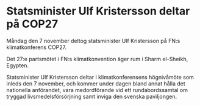 # Statsminister Ulf Kristersson deltar på COP27

Måndag den 7 november deltog statsminister Ulf Kristersson på FN:s klimatkonferens COP27.

Det 27:e partsmötet i FN:s klimatkonvention äger rum i Sharm el-Sheikh, Egypten.

Statsminister Ulf Kristersson deltar i klimatkonferensens högnivåmöte som inleds den 7 november, och kommer under dagen bland annat hålla det nationella anförandet, vara medordförande vid ett rundabordssamtal om tryggad livsmedelsförsörjning samt inviga den svenska paviljongen.
